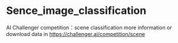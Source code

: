 # Sence_image_classification
AI Challenger competition：scene classification
more information or download data in https://challenger.ai/competition/scene
